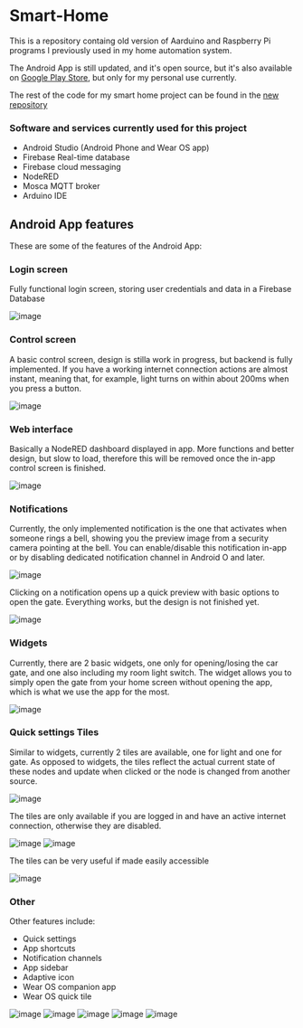 # Smart-Home
This is a repository containg old version of Aarduino and Raspberry Pi programs I previously used in my home automation system. 

The Android App is still updated, and it's open source, but it's also available on [Google Play Store](https://play.google.com/store/apps/details?id=org.no_ip.wqwdpxd.homeautomationwear_php), but only for my personal use currently. 

The rest of the code for my smart home project can be found in the [new repository](https://github.com/wqwdpxd/Smart-Home-MQTT)


### Software and services currently used for this project
 - Android Studio (Android Phone and Wear OS app)
 - Firebase Real-time database
 - Firebase cloud messaging
 - NodeRED
 - Mosca MQTT broker
 - Arduino IDE
 
## Android App features

These are some of the features of the Android App:

### Login screen
Fully functional login screen, storing user credentials and data in a Firebase Database

![image](docs/images/android-login.png)


### Control screen
A basic control screen, design is stilla work in progress, but backend is fully implemented. If you have a working internet connection actions are almost instant, meaning that, for example, light turns on within about 200ms when you press a button.

![image](docs/images/android-app.png)


### Web interface
Basically a NodeRED dashboard displayed in app. More functions and better design, but slow to load, therefore this will be removed once the in-app control screen is finished.

![image](docs/images/android-web.png)


### Notifications
Currently, the only implemented notification is the one that activates when someone rings a bell, showing you the preview image from a security camera pointing at the bell. You can enable/disable this notification in-app or by disabling dedicated notification channel in Android O and later.


![image](docs/images/android-notification.png)

Clicking on a notification opens up a quick preview with basic options to open the gate. Everything works, but the design is not finished yet.

![image](docs/images/android-preview.png)


### Widgets
Currently, there are 2 basic widgets, one only for opening/losing the car gate, and one also including my room light switch. The widget allows you to simply open the gate from your home screen without opening the app, which is what we use the app for the most.

![image](docs/images/android-widgetchooser.png)

### Quick settings Tiles
Similar to widgets, currently 2 tiles are available, one for light and one for gate. As opposed to widgets, the tiles reflect the actual current state of these nodes and update when clicked or the node is changed from another source.

![image](docs/images/android-qs-example.jpg)

The tiles are only available if you are logged in and have an active internet connection, otherwise they are disabled. 

![image](docs/images/android-qs-nologin.jpg) ![image](docs/images/android-qs-nonetwork.jpg) 

The tiles can be very useful if made easily accessible

![image](docs/images/android-qs-small.jpg)


### Other
Other features include:
 - Quick settings
 - App shortcuts
 - Notification channels
 - App sidebar
 - Adaptive icon
 - Wear OS companion app
 - Wear OS quick tile
 
 
![image](docs/images/android-sidebar.png) ![image](docs/images/android-quicksettings.png) ![image](docs/images/android-shortcuts.png) ![image](docs/images/wear-app.png) ![image](docs/images/wear-tile.png)
